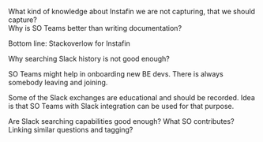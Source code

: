 What kind of knowledge about Instafin we are not capturing, that we should capture?  
Why is SO Teams better than writing documentation?

Bottom line: Stackoverlow for Instafin

Why searching Slack history is not good enough?

SO Teams might help in onboarding new BE devs. There is always somebody leaving and joining.

Some of the Slack exchanges are educational and should be recorded. Idea is that SO Teams with Slack integration can be used for that purpose.

Are Slack searching capabilities good enough? What SO contributes? Linking similar questions and tagging?

